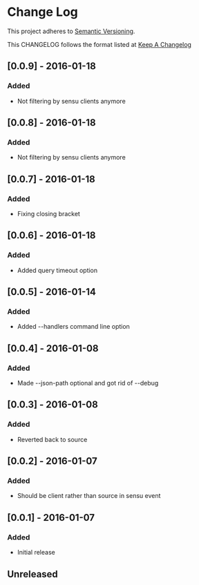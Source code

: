 # Change Log
This project adheres to [Semantic Versioning](http://semver.org/).

This CHANGELOG follows the format listed at [Keep A Changelog](http://keepachangelog.com/)

## [0.0.9] - 2016-01-18
### Added
- Not filtering by sensu clients anymore

## [0.0.8] - 2016-01-18
### Added
- Not filtering by sensu clients anymore

## [0.0.7] - 2016-01-18
### Added
- Fixing closing bracket

## [0.0.6] - 2016-01-18
### Added
- Added query timeout option

## [0.0.5] - 2016-01-14
### Added
- Added --handlers command line option

## [0.0.4] - 2016-01-08
### Added
- Made --json-path optional and got rid of --debug

## [0.0.3] - 2016-01-08
### Added
- Reverted back to source

## [0.0.2] - 2016-01-07
### Added
- Should be client rather than source in sensu event

## [0.0.1] - 2016-01-07
### Added
- Initial release

## Unreleased
